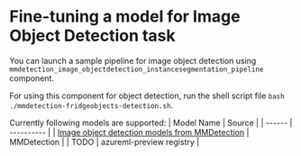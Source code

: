 # Fine-tuning a model for Image Object Detection task

You can launch a sample pipeline for image object detection using `mmdetection_image_objectdetection_instancesegmentation_pipeline` component.

For using this component for object detection, run the shell script file `bash ./mmdetection-fridgeobjects-detection.sh`.

Currently following models are supported:
| Model Name | Source |
| ------ | ---------- |
| [Image object detection models from MMDetection](https://github.com/open-mmlab/mmdetection/blob/main/docs/en/model_zoo.md) | MMDetection |
| TODO | azureml-preview registry |
